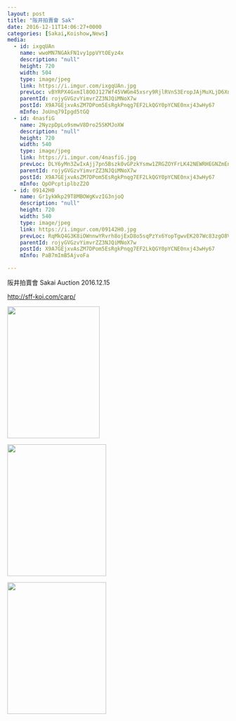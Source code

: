 ```yaml
---
layout: post
title: "阪井拍賣會 Sak" 
date: 2016-12-11T14:06:27+0000 
categories: [Sakai,Koishow,News] 
media:
  - id: ixgqUAn
    name: wwoMN7NGAkFN1vy1ppVYtOEyz4x
    description: "null"
    height: 720
    width: 504
    type: image/jpeg
    link: https://i.imgur.com/ixgqUAn.jpg
    prevLoc: vBYRPX4GxmIl8OOJ127Wf45VWGm45xsry9RjlRVnS3EropJAjMuXLjD6XnXvIzB4WXRMj1FXkDLYQ9Gqf7QnVJ0Vr4iX9RKn2RNotQXx9mRrNlCq4jEA1VY8t0GA0DXvn7iAw8p4KBAKs5YKGj8zOLcYp723DE8VczvV8zqw9YT0VVWEM4xpuAL2NDD7J7TnNRN8KkoNSpDGJDLxwXs5ZJoGKGw1cjyNQAk3YVU031R2rYGltNojX7Yq1GU8VyVV25l1cml
    parentId: rojyGVGzvYimvrZZ3NJQiMNoX7w
    postId: X9A7GEjxvAsZM7DPom5EsRgkPnqg7EF2LkQGY0pYCNE0nxj43wHy67
    mInfo: JoUnq79Ipgd5tGQ
  - id: 4nasfiG
    name: 2NyzpDpLo9smwV8Dro25SKMJoXW
    description: "null"
    height: 720
    width: 540
    type: image/jpeg
    link: https://i.imgur.com/4nasfiG.jpg
    prevLoc: DLY6yMn3ZwIxAjj7pn5Bszk0vGPzkYsmw1ZRGZOYFrLK42NEWRHEGNZmEnE3TNg3J5ykD0Tm7xngEo5jiWNjoG4gQLiLyWgKpVLyhBDL7MlKy1ty0XwVAzDqsV5WoJ7KwKcyZ7O1vloyIZEkMRkQpKuYNwG78RE8skozBX007QtnlN2Lorr5hnw2V7nDEliM62xN6LgLU3q383oyBkuVLnBgXyXEu83rxNvzAKhE22P8QKg4sZ6xDolxgGuJm5O90k0r
    parentId: rojyGVGzvYimvrZZ3NJQiMNoX7w
    postId: X9A7GEjxvAsZM7DPom5EsRgkPnqg7EF2LkQGY0pYCNE0nxj43wHy67
    mInfo: QpOPcptiplbzZ2O
  - id: 09142H0
    name: Gr1ykWkp29T8MBOWgKvzIG3njoQ
    description: "null"
    height: 720
    width: 540
    type: image/jpeg
    link: https://i.imgur.com/09142H0.jpg
    prevLoc: RqMkQ4G3K8iOWnnwYRvrh8ojExD8o5sqPzYx6YopTgwvEK207Wc83zgO8V86IjyKoWPLkDTRyGXlvm9ZU78nJkZVYGi1JZ2Jjn54fn82OjpQ4zTVm4Gq1OxPh3PqxgAwMzhxm08z2KwRiRn9PlWOkRuo4A86DLE9uDolmDExA2FqKK6oRBkjfR3Qw99gBZI61Mg6p0QjF2vN3j96Q7u1YxB276pBTqV8zz530MfEq6AjOOmjhArD37B3wEH5w09vzB9otKz
    parentId: rojyGVGzvYimvrZZ3NJQiMNoX7w
    postId: X9A7GEjxvAsZM7DPom5EsRgkPnqg7EF2LkQGY0pYCNE0nxj43wHy67
    mInfo: PaB7mImB5AjvoFa

---
```


阪井拍賣會 Sakai Auction
2016.12.15

http://sff-koi.com/carp/


<a href="https://i.imgur.com/ixgqUAnh.jpg"><img src="https://i.imgur.com/ixgqUAn.jpg" height="300" width="210" /></a> 

 
<a href="https://i.imgur.com/4nasfiGh.jpg"><img src="https://i.imgur.com/4nasfiG.jpg" height="300" width="225" /></a> 

 
<a href="https://i.imgur.com/09142H0h.jpg"><img src="https://i.imgur.com/09142H0.jpg" height="300" width="225" /></a> 
 

